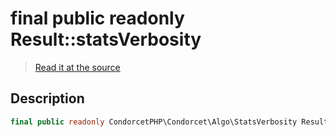 # final public readonly Result::statsVerbosity

> [Read it at the source](https://github.com/julien-boudry/Condorcet/blob/master/src/Result.php#L22)

## Description    

```php
final public readonly CondorcetPHP\Condorcet\Algo\StatsVerbosity Result->statsVerbosity 
```


